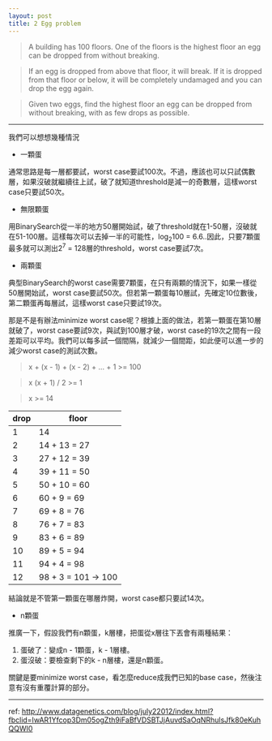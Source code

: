 ```yaml
---
layout: post
title: 2 Egg problem
---
```


> A building has 100 floors. One of the floors is the highest floor an egg can be dropped from without breaking.

> If an egg is dropped from above that floor, it will break. If it is dropped from that floor or below, it will be completely undamaged and you can drop the egg again.

> Given two eggs, find the highest floor an egg can be dropped from without breaking, with as few drops as possible.

---

我們可以想想幾種情況

- 一顆蛋

通常思路是每一層都要試，worst case要試100次。不過，應該也可以只試偶數層，如果沒破就繼續往上試，破了就知道threshold是減一的奇數層，這樣worst case只要試50次。

- 無限顆蛋

用BinarySearch從一半的地方50層開始試，破了threshold就在1-50層，沒破就在51-100層。這樣每次可以去掉一半的可能性，log<sub>2</sub>100 = 6.6..因此，只要7顆蛋最多就可以測出2<sup>7</sup> = 128層的threshold，worst case要試7次。

- 兩顆蛋

典型BinarySearch的worst case需要7顆蛋，在只有兩顆的情況下，如果一樣從50層開始試，worst case要試50次。但若第一顆蛋每10層試，先確定10位數後，第二顆蛋再每層試，這樣worst case只要試19次。

那是不是有辦法minimize worst case呢？根據上面的做法，若第一顆蛋在第10層就破了，worst case要試9次，與試到100層才破，worst case的19次之間有一段差距可以平均。我們可以每多試一個間隔，就減少一個間距，如此便可以進一步的減少worst case的測試次數。

> x + (x - 1) + (x - 2) + ... + 1 >= 100

> x (x + 1) / 2 >= 1

> x >= 14

drop | floor
-----|------
1    | 14
2    | 14 + 13 = 27
3    | 27 + 12 = 39
4    | 39 + 11 = 50
5    | 50 + 10 = 60
6    | 60 + 9 = 69
7    | 69 + 8 = 76
8    | 76 + 7 = 83
9    | 83 + 6 = 89
10   | 89 + 5 = 94
11   | 94 + 4 = 98 
12   | 98 + 3 = 101 -> 100

結論就是不管第一顆蛋在哪層炸開，worst case都只要試14次。

- n顆蛋

推廣一下，假設我們有n顆蛋，k層樓，把蛋從x層往下丟會有兩種結果：

1. 蛋破了：變成n - 1顆蛋，k - 1層樓。
2. 蛋沒破：要檢查剩下的k - n層樓，還是n顆蛋。

關鍵是要minimize worst case，看怎麼reduce成我們已知的base case，然後注意有沒有重覆計算的部分。

---
ref:
<http://www.datagenetics.com/blog/july22012/index.html?fbclid=IwAR1Yfcop3Dm05ogZth9iFaBfVDSBTJjAuvdSaOqNRhulsJfk80eKuhQQWI0>
